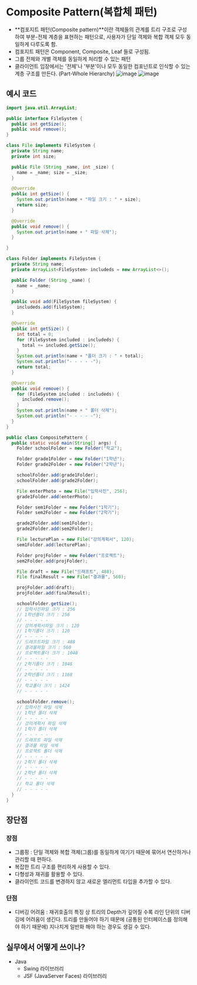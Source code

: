 # Composite Pattern(복합체 패턴)

- **컴포지트 패턴(Composite pattern)**이란 객체들의 관계를 트리 구조로 구성하여 부분-전체 계층을 표현하는 패턴으로, 사용자가 단일 객체와 복합 객체 모두 동일하게 다루도록 함.
- 컴포지트 패턴은 Component, Composite, Leaf 들로 구성됨.
- 그룹 전체와 개별 객체를 동일하게 처리할 수 있는 패턴
- 클라이언트 입장에서는 '전체'나 '부분'이나 모두 동일한 컴포넌트로 인식할 수 있는 계층 구조를 만든다. (Part-Whole Hierarchy)
![image](https://github.com/gijeogiya/TIL/assets/97646078/3ae3e972-06b7-47dd-9ba4-bcdd436115ef)
![image](https://github.com/gijeogiya/TIL/assets/97646078/4f9cbc52-e1d3-4293-8b9e-3a0bf223128d)




## 예시 코드

```java
import java.util.ArrayList;

public interface FileSystem {
  public int getSize();
  public void remove();
}

class File implements FileSystem {
  private String name;
  private int size;

  public File (String _name, int _size) {
    name = _name; size = _size;
  }

  @Override
  public int getSize() {
    System.out.println(name + "파일 크기 : " + size);
    return size;
  }

  @Override
  public void remove() {
    System.out.println(name + " 파일 삭제");
  }

}

class Folder implements FileSystem {
  private String name;
  private ArrayList<FileSystem> includeds = new ArrayList<>();

  public Folder (String _name) {
    name = _name;
  }

  public void add(FileSystem fileSystem) {
    includeds.add(fileSystem);
  }

  @Override
  public int getSize() {
    int total = 0;
    for (FileSystem included : includeds) {
      total += included.getSize();
    }
    System.out.println(name + "폴더 크기 : " + total);
    System.out.println("- - - - -");
    return total;
  }

  @Override
  public void remove() {
    for (FileSystem included : includeds) {
      included.remove();
    }
    System.out.println(name + " 폴더 삭제");
    System.out.println("- - - - -");
  }
}
```

```java
public class CompositePattern {
  public static void main(String[] args) {
    Folder schoolFolder = new Folder("학교");

    Folder grade1Folder = new Folder("1학년");
    Folder grade2Folder = new Folder("2학년");

    schoolFolder.add(grade1Folder);
    schoolFolder.add(grade2Folder);

    File enterPhoto = new File("입학사진", 256);
    grade1Folder.add(enterPhoto);

    Folder sem1Folder = new Folder("1학기");
    Folder sem2Folder = new Folder("2학기");

    grade2Folder.add(sem1Folder);
    grade2Folder.add(sem2Folder);

    File lecturePlan = new File("강의계획서", 120);
    sem1Folder.add(lecturePlan);

    Folder projFolder = new Folder("프로젝트");
    sem2Folder.add(projFolder);

    File draft = new File("드래프트", 488);
    File finalResult = new File("결과물", 560);

    projFolder.add(draft);
    projFolder.add(finalResult);

    schoolFolder.getSize();
    // 입학사진파일 크기 : 256
    // 1학년폴더 크기 : 256
    // - - - - -
    // 강의계획서파일 크기 : 120
    // 1학기폴더 크기 : 120
    // - - - - -
    // 드래프트파일 크기 : 488
    // 결과물파일 크기 : 560
    // 프로젝트폴더 크기 : 1048
    // - - - - -
    // 2학기폴더 크기 : 1048
    // - - - - -
    // 2학년폴더 크기 : 1168
    // - - - - -
    // 학교폴더 크기 : 1424
    // - - - - -

    schoolFolder.remove();
    // 입학사진 파일 삭제
    // 1학년 폴더 삭제
    // - - - - -
    // 강의계획서 파일 삭제
    // 1학기 폴더 삭제
    // - - - - -
    // 드래프트 파일 삭제
    // 결과물 파일 삭제
    // 프로젝트 폴더 삭제
    // - - - - -
    // 2학기 폴더 삭제
    // - - - - -
    // 2학년 폴더 삭제
    // - - - - -
    // 학교 폴더 삭제
    // - - - - -
  }
}
```



## 장단점

### 장점

- 그룹핑 : 단일 객체와 복합 객체(그룹)를 동일하게 여기기 때문에 묶어서 연산하거나 관리할 때 편하다.
- 복잡한 트리 구조를 편리하게 사용할 수 있다.
- 다형성과 재귀를 활용할 수 있다.
- 클라이언트 코드를 변경하지 않고 새로운 엘리먼트 타입을 추가할 수 있다.
### 단점

- 디버깅 어려움 : 재귀호출의 특징 상 트리의 Depth가 깊어질 수록 라인 단위의 디버깅에 어려움이 생긴다.
트리를 만들어야 하기 때문에 (공통된 인터페이스를 정의해야 하기 때문에) 지나치게 일반화 해야 하는 경우도 생길 수 있다.

## 실무에서 어떻게 쓰이나?
- Java
  - Swing 라이브러리
  - JSF (JavaServer Faces) 라이브러리
